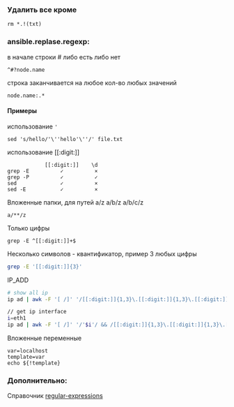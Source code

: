 ### Удалить все кроме  
```
rm *.!(txt)
```

### ansible.replase.regexp:  
в начале строки # либо есть либо нет  
```
^#?node.name
```
строка заканчивается на любое кол-во любых значений  
```
node.name:.*
```

#### Примеры
использование `'`
```
sed 's/hello/'\''hello'\''/' file.txt
```

использование [[:digit:]]
```
            [[:digit:]]    \d
grep -E          ✓          ×
grep -P          ✓          ✓
sed              ✓          × 
sed -E           ✓          ×
```
Вложенные папки, для путей a/z a/b/z a/b/c/z
```
a/**/z 
```

Только цифры
```
grep -E ^[[:digit:]]+$
```

Несколько символов - квантификатор, пример 3 любых цифры
```sh
grep -E '[[:digit:]]{3}'
```

IP_ADD
```sh
# show all ip
ip ad | awk -F '[ /]' '/[[:digit:]]{1,3}\.[[:digit:]]{1,3}\.[[:digit:]]{1,3}\.[[:digit:]]{1,3}/ {print $6}'

// get ip interface
i=eth1
ip ad | awk -F '[ /]' '/'$i'/ && /[[:digit:]]{1,3}\.[[:digit:]]{1,3}\.[[:digit:]]{1,3}\.[[:digit:]]{1,3}/ {print $6}'
```

Вложенные переменные
```
var=localhost
template=var
echo ${!template}
```

### Дополнительно:
Справочник [regular-expressions](http://www.regular-expressions.info/)
